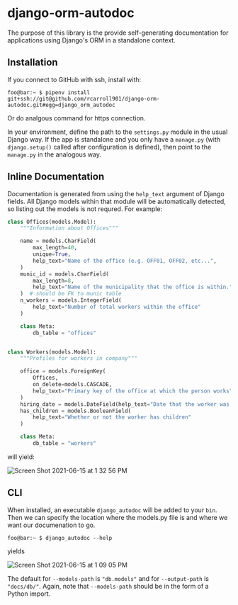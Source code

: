 # django-orm-autodoc

The purpose of this library is the provide self-generating documentation for
applications using Django's ORM in a standalone context. 

## Installation

If you connect to GitHub with ssh, install with:

```console
foo@bar:~ $ pipenv install git+ssh://git@github.com/rcarroll901/django-orm-autodoc.git#egg=django_orm_autodoc
```

Or do analgous command for https connection.

In your environment, define the path to the `settings.py` module in the usual Django way. If the app is standalone and you only have a `manage.py` (with `django.setup()` called after configuration is defined), then point to the `manage.py` in the analogous way.

## Inline Documentation

Documentation is generated from using the `help_text` argument of Django fields. All Django models within that module will be automatically detected, so listing out the models is not requred. For example:

```python
class Offices(models.Model):
    """Information about Offices"""

    name = models.CharField(
        max_length=40,
        unique=True,
        help_text="Name of the office (e.g. OFF01, OFF02, etc...",
    )
    munic_id = models.CharField(
        max_length=8,
        help_text="Name of the municipality that the office is within.",
    )  # should be FK to munic table
    n_workers = models.IntegerField(
        help_text="Number of total workers within the office"
    )

    class Meta:
        db_table = "offices"


class Workers(models.Model):
    """Profiles for workers in company"""

    office = models.ForeignKey(
        Offices,
        on_delete=models.CASCADE,
        help_text="Primary key of the office at which the person works",
    )
    hiring_date = models.DateField(help_text="Date that the worker was hired")
    has_children = models.BooleanField(
        help_text="Whether or not the worker has children"
    )

    class Meta:
        db_table = "workers"
```
 will yield:

![Screen Shot 2021-06-15 at 1 32 56 PM](https://user-images.githubusercontent.com/47673958/122105289-388b0200-cdde-11eb-93a1-f2a05d4da958.png)

## CLI

When installed, an executable `django_autodoc` will be added to your `bin`.
Then we can specify the location where the models.py file is and where we
want our documenation to go. 

```console
foo@bar:~ $ django_autodoc --help
```

yields

![Screen Shot 2021-06-15 at 1 09 05 PM](https://user-images.githubusercontent.com/47673958/122102336-f01e1500-cdda-11eb-8d85-089d7d95f25b.png)

The default for `--models-path` is `"db.models"` and for `--output-path` is `"docs/db/"`. Again, note that `--models-path` should be in the form of a Python import.